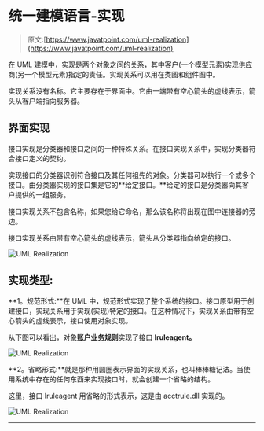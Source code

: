 # 统一建模语言-实现

> 原文:[https://www.javatpoint.com/uml-realization](https://www.javatpoint.com/uml-realization)

在 UML 建模中，实现是两个对象之间的关系，其中客户(一个模型元素)实现供应商(另一个模型元素)指定的责任。实现关系可以用在类图和组件图中。

实现关系没有名称。它主要存在于界面中。它由一端带有空心箭头的虚线表示，箭头从客户端指向服务器。

## 界面实现

接口实现是分类器和接口之间的一种特殊关系。在接口实现关系中，实现分类器符合接口定义的契约。

实现接口的分类器识别符合接口及其任何祖先的对象。分类器可以执行一个或多个接口。由分类器实现的接口集是它的**给定接口。**给定的接口是分类器向其客户提供的一组服务。

接口实现关系不包含名称，如果您给它命名，那么该名称将出现在图中连接器的旁边。

接口实现关系由带有空心箭头的虚线表示，箭头从分类器指向给定的接口。

![UML Realization](../Images/841f1945570b250040d03d843fafa8f3.png)

## 实现类型:

**1。规范形式:**在 UML 中，规范形式实现了整个系统的接口。接口原型用于创建接口，实现关系用于实现(实现)特定的接口。在这种情况下，实现关系由带有空心箭头的虚线表示，接口使用对象实现。

从下图可以看出，对象**账户业务规则**实现了接口 **Iruleagent。**

![UML Realization](../Images/eca478780644f74065f0b163ef0b1f30.png)

**2。省略形式:**就是那种用圆圈表示界面的实现关系，也叫棒棒糖记法。当使用系统中存在的任何东西来实现接口时，就会创建一个省略的结构。

这里，接口 Iruleagent 用省略的形式表示，这是由 acctrule.dll 实现的。

![UML Realization](../Images/d2c680c043c907fc1531455f2330f046.png)

* * *